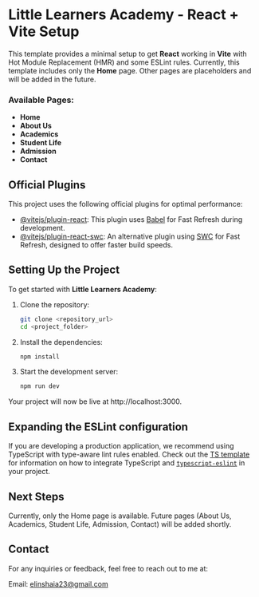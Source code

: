 # Little Learners Academy - React + Vite Setup

This template provides a minimal setup to get **React** working in **Vite** with Hot Module Replacement (HMR) and some ESLint rules. Currently, this template includes only the **Home** page. Other pages are placeholders and will be added in the future.

### Available Pages:

- **Home**
- **About Us**
- **Academics**
- **Student Life**
- **Admission**
- **Contact**

## Official Plugins

This project uses the following official plugins for optimal performance:

- [@vitejs/plugin-react](https://github.com/vitejs/vite-plugin-react/blob/main/packages/plugin-react): This plugin uses [Babel](https://babeljs.io/) for Fast Refresh during development.
- [@vitejs/plugin-react-swc](https://github.com/vitejs/vite-plugin-react/blob/main/packages/plugin-react-swc): An alternative plugin using [SWC](https://swc.rs/) for Fast Refresh, designed to offer faster build speeds.

## Setting Up the Project

To get started with **Little Learners Academy**:

1. Clone the repository:
   ```bash
   git clone <repository_url>
   cd <project_folder>

2. Install the dependencies:
   ```bash
   npm install

3. Start the development server:
   ```bash
   npm run dev

Your project will now be live at http://localhost:3000.

## Expanding the ESLint configuration

If you are developing a production application, we recommend using TypeScript with type-aware lint rules enabled. Check out the [TS template](https://github.com/vitejs/vite/tree/main/packages/create-vite/template-react-ts) for information on how to integrate TypeScript and [`typescript-eslint`](https://typescript-eslint.io) in your project.


## Next Steps
Currently, only the Home page is available. Future pages (About Us, Academics, Student Life, Admission, Contact) will be added shortly.

## Contact
For any inquiries or feedback, feel free to reach out to me at:

Email: elinshaia23@gmail.com

